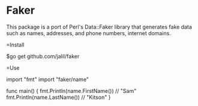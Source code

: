 Faker
=====
This package  is a port of Perl's Data::Faker library that generates fake data such as names, addresses, and phone numbers, internet domains.

=Install

$go get github.com/jalil/faker


=Use

import "fmt"
import "faker/name"

func main() {
  fmt.Println(name.FirstName()) // "Sam"
  fmt.Println(name.LastName()) // "Kitson"
}




